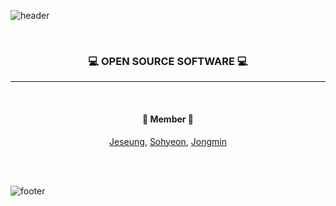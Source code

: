 <!--
### Hi there 👋
**oss6team/oss6team** is a ✨ _special_ ✨ repository because its `README.md` (this file) appears on your GitHub profile.

Here are some ideas to get you started:

- 🔭 I’m currently working on ...
- 🌱 I’m currently learning ...
- 👯 I’m looking to collaborate on ...
- 🤔 I’m looking for help with ...
- 💬 Ask me about ...
- 📫 How to reach me: ...
- 😄 Pronouns: ...
- ⚡ Fun fact: ...
-->



![header](https://capsule-render.vercel.app/api?type=waving&&color=6D6CFF&height=130&section=header&fontSize=90)

<div align="center">
<br/>
  
  ### 💻 OPEN SOURCE SOFTWARE 💻
  
  <hr/><br/>
  
 #### 🌈 Member 🌈
  
  [Jeseung][jeseung_git], [Sohyeon][sohyeon_git], [Jongmin][jongmin_git]
  
  [jeseung_git]: http://github.com/Yu-JeSeung "jeseung_git"
  [sohyeon_git]: https://github.com/nownuu "sohyeon_git"
  [jongmin_git]: https://github.com/Limjaymin "jongmin_git"
  
  <br/><br/>
</div>

![footer](https://capsule-render.vercel.app/api?type=waving&&color=6D6CFF&height=130&section=footer&fontSize=90)
